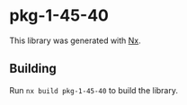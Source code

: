 # pkg-1-45-40

This library was generated with [Nx](https://nx.dev).

## Building

Run `nx build pkg-1-45-40` to build the library.
